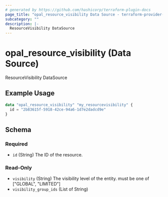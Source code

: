 ```yaml
---
# generated by https://github.com/hashicorp/terraform-plugin-docs
page_title: "opal_resource_visibility Data Source - terraform-provider-opal"
subcategory: ""
description: |-
  ResourceVisibility DataSource
---
```


# opal_resource_visibility (Data Source)

ResourceVisibility DataSource

## Example Usage

```terraform
data "opal_resource_visibility" "my_resourcevisibility" {
  id = "2b83615f-5918-42ce-94a6-1d7e2dadcd9e"
}
```

<!-- schema generated by tfplugindocs -->
## Schema

### Required

- `id` (String) The ID of the resource.

### Read-Only

- `visibility` (String) The visibility level of the entity. must be one of ["GLOBAL", "LIMITED"]
- `visibility_group_ids` (List of String)


